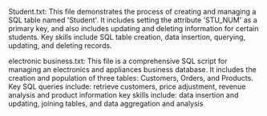 Student.txt:
This file demonstrates the process of creating and managing a SQL table named 'Student'. 
It includes setting the attribute 'STU_NUM' as a primary key, and also includes updating and deleting information for certain students.
Key skills include SQL table creation, data insertion, querying, updating, and deleting records.

electronic business.txt:
This file is a comprehensive SQL script for managing an electronics and appliances business database. 
It includes the creation and population of three tables: Customers, Orders, and Products. 
Key SQL queries include: retrieve customers, price adjustment, revenue analysis and product information
key skills include: data insertion and updating, joining tables, and data aggregation and analysis
